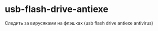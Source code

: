 usb-flash-drive-antiexe
=======================

Следить за вирусяками на флэшках (usb flash drive antiexe antivirus)
